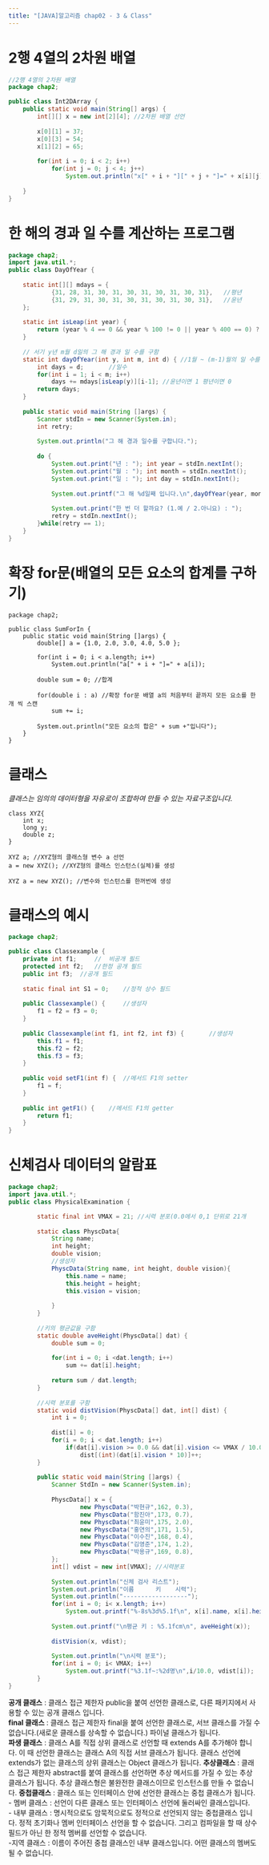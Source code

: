 ```yaml
---
title: "[JAVA]알고리즘 chap02 - 3 & Class"
---
```


# 2행 4열의 2차원 배열
```java
//2행 4열의 2차원 배열
package chap2;

public class Int2DArray {
	public static void main(String[] args) {
		int[][] x = new int[2][4]; //2차원 배열 선언
		
		x[0][1] = 37;
		x[0][3] = 54;
		x[1][2] = 65;
		
		for(int i = 0; i < 2; i++)
			for(int j = 0; j < 4; j++)
				System.out.println("x[" + i + "][" + j + "]=" + x[i][j]);
				
	}
}

```


# 한 해의 경과 일 수를 계산하는 프로그램
```java
package chap2;
import java.util.*;
public class DayOfYear {
	
	static int[][] mdays = {
			{31, 28, 31, 30, 31, 30, 31, 30, 31, 30, 31}, 	//평년
			{31, 29, 31, 30, 31, 30, 31, 30, 31, 30, 31}, 	//윤년
	};
	
	static int isLeap(int year) {
		return (year % 4 == 0 && year % 100 != 0 || year % 400 == 0) ? 1 : 0;
	}
	
	// 서기 y년 m월 d일의 그 해 경과 일 수를 구함
	static int dayOfYear(int y, int m, int d) { //1월 ~ (m-1)월의 일 수를 더
		int days = d;		//일수
		for(int i = 1; i < m; i++)
			days += mdays[isLeap(y)][i-1]; //윤년이면 1 평년이면 0
		return days;
	}
	
	public static void main(String []args) {
		Scanner stdIn = new Scanner(System.in);
		int retry;
		
		System.out.println("그 해 경과 일수를 구합니다.");
		
		do {
			System.out.print("년 : "); int year = stdIn.nextInt();
			System.out.print("월 : "); int month = stdIn.nextInt();
			System.out.print("일 : "); int day = stdIn.nextInt(); 
			
			System.out.printf("그 해 %d일째 입니다.\n",dayOfYear(year, month, day));
			
			System.out.print("한 번 더 할까요? (1.예 / 2.아니요) : ");
			retry = stdIn.nextInt();
		}while(retry == 1);
	}
}

```

# 확장 for문(배열의 모든 요소의 합계를 구하기)
```
package chap2;

public class SumForIn {
	public static void main(String []args) {
		double[] a = {1.0, 2.0, 3.0, 4.0, 5.0 };
		
		for(int i = 0; i < a.length; i++)
			System.out.println("a[" + i + "]=" + a[i]);
		
		double sum = 0; //합계
		
		for(double i : a) //확장 for문 배열 a의 처음부터 끝까지 모든 요소를 한개 씩 스캔
			sum += i;
		
		System.out.println("모든 요소의 합은" + sum +"입니다");
	}
}

```



# 클래스
*클래스는 임의의 데이터형을 자유로이 조합하여 만들 수 있는 자료구조입니다.*

```
class XYZ{
	int x;
	long y;
	double z;
}

XYZ a; //XYZ형의 클래스형 변수 a 선언
a = new XYZ(); //XYZ형의 클래스 인스턴스(실체)를 생성

XYZ a = new XYZ(); //변수와 인스턴스를 한꺼번에 생성
```

# 클래스의 예시
```java
package chap2;

public class Classexample {
	private int f1; 	//	비공개 필드
	protected int f2;	//한정 공개 필드
	public int f3; 	//공개 필드
	
	static final int S1 = 0; 	//정적 상수 필드
	
	public Classexample() {		//생성자
		f1 = f2 = f3 = 0;
	}
	
	public Classexample(int f1, int f2, int f3) {		//생성자
		this.f1 = f1;
		this.f2 = f2;
		this.f3 = f3;
	}
	
	public void setF1(int f) {	//메서드 F1의 setter
		f1 = f;
	}
	
	public int getF1() { 	//메서드 F1의 getter
		return f1;
	}
}

```


# 신체검사 데이터의 알람표
```java
package chap2;
import java.util.*;
public class PhysicalExamination {

		static final int VMAX = 21; //시력 분포(0.0에서 0,1 단위로 21개
		
		static class PhyscData{
			String name;
			int height;
			double vision;
			//생성자
			PhyscData(String name, int height, double vision){
				this.name = name;
				this.height = height;
				this.vision = vision;
				
			}
		}
		
		//키의 평균값을 구함
		static double aveHeight(PhyscData[] dat) {
			double sum = 0;
			
			for(int i = 0; i <dat.length; i++)
				sum += dat[i].height;
			
			return sum / dat.length;
		}
		
		//시력 분포를 구함
		static void distVision(PhyscData[] dat, int[] dist) {
			int i = 0;
			
			dist[i] = 0;
			for(i = 0; i < dat.length; i++)
				if(dat[i].vision >= 0.0 && dat[i].vision <= VMAX / 10.0)
					dist[(int)(dat[i].vision * 10)]++;
		}
		
		public static void main(String []args) {
			Scanner StdIn = new Scanner(System.in);
			
			PhyscData[] x = {
					new PhyscData("박현규",162, 0.3),
					new PhyscData("함진아",173, 0.7),
					new PhyscData("최윤미",175, 2.0),
					new PhyscData("홍연의",171, 1.5),
					new PhyscData("이수진",168, 0.4),
					new PhyscData("김영준",174, 1.2),
					new PhyscData("박용규",169, 0.8),
			};
			int[] vdist = new int[VMAX]; //시력분포
			
			System.out.println("신체 검사 리스트");
			System.out.println("이름      키    시력");
			System.out.println("------------------");
			for(int i = 0; i< x.length; i++)
				System.out.printf("%-8s%3d%5.1f\n", x[i].name, x[i].height, x[i].vision);
			
			System.out.printf("\n평균 키 : %5.1fcm\n", aveHeight(x));
			
			distVision(x, vdist);
			
			System.out.println("\n시력 분포");
			for(int i = 0; i< VMAX; i++)
				System.out.printf("%3.1f~:%2d명\n",i/10.0, vdist[i]);
		}
}

```


**공개 클래스** : 클래스 접근 제한자 public을 붙여 선언한 클래스로, 다른 패키지에서 사용할 수 있는 공개 클래스 입니다.  
**final 클래스** : 클래스 접근 제한자 final을 붙여 선언한 클래스로, 서브 클래스를 가질 수 없습니다.(새로운 클래스를 상속할 수 없습니다.) 파이널 클래스가 됩니다.  
**파생 클래스** : 클래스 A를 직접 상위 클래스로 선언할 때 extends A를 추가해야 합니다. 이 때 선언한 클래스는 클래스 A의 직접 서브 클래스가 됩니다. 클래스 선언에 extends가 없는 클래스의 상위 클래스는 Object 클래스가 됩니다.
**추상클래스** : 클래스 접근 제한자 abstract를 붙여 클래스를 선언하면 추상 메서드를 가질 수 있는 추상 클래스가 됩니다. 추상 클래스형은 불완전한 클래스이므로 인스턴스를 만들 수 없습니다.
**중첩클래스** : 클래스 또는 인터페이스 안에 선언한 클래스는 중첩 클래스가 됩니다.  
		- 멤버 클래스 : 선언이 다른 클래스 또는 인터페이스 선언에 둘러싸인 클래스입니다.  
		- 내부 클래스 : 명시적으로도 암묵적으로도 정적으로 선언되지 않는 중첩클래스 입니다. 정적 초기화나 멤버 인터페이스 선언을 할 수 없습니다. 그리고 컴파일을 할 때 상수 필드가 아닌 한 정적 멤버를 선언할 수 없습니다.  
		-지역 클래스 : 이름이 주어진 중첩 클래스인 내부 클래스입니다. 어떤 클래스의 멤버도 될 수 없습니다.
